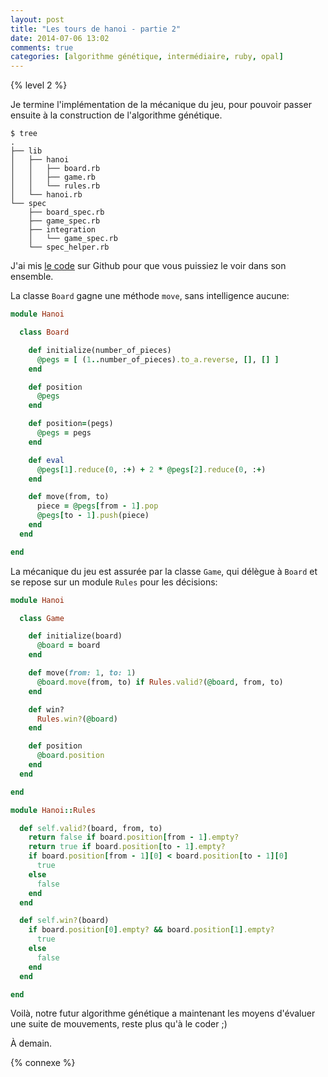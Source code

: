 ```yaml
---
layout: post
title: "Les tours de hanoi - partie 2"
date: 2014-07-06 13:02
comments: true
categories: [algorithme génétique, intermédiaire, ruby, opal]
---
```


{% level 2 %}

Je termine l'implémentation de la mécanique du jeu, pour pouvoir passer ensuite
à la construction de l'algorithme génétique.

    $ tree
    .
    ├── lib
    │   ├── hanoi
    │   │   ├── board.rb
    │   │   ├── game.rb
    │   │   └── rules.rb
    │   └── hanoi.rb
    └── spec
        ├── board_spec.rb
        ├── game_spec.rb
        ├── integration
        │   └── game_spec.rb
        └── spec_helper.rb

<!-- more -->

J'ai mis [le code](https://github.com/lkdjiin/hanoi) sur Github pour que vous puissiez le voir dans son
ensemble.

La classe `Board` gagne une méthode `move`, sans intelligence aucune:

``` ruby
module Hanoi

  class Board

    def initialize(number_of_pieces)
      @pegs = [ (1..number_of_pieces).to_a.reverse, [], [] ]
    end

    def position
      @pegs
    end

    def position=(pegs)
      @pegs = pegs
    end

    def eval
      @pegs[1].reduce(0, :+) + 2 * @pegs[2].reduce(0, :+)
    end

    def move(from, to)
      piece = @pegs[from - 1].pop
      @pegs[to - 1].push(piece)
    end
  end

end
```

La mécanique du jeu est assurée par la classe `Game`, qui délègue à `Board` et
se repose sur un module `Rules` pour les décisions:

``` ruby
module Hanoi

  class Game

    def initialize(board)
      @board = board
    end

    def move(from: 1, to: 1)
      @board.move(from, to) if Rules.valid?(@board, from, to)
    end

    def win?
      Rules.win?(@board)
    end

    def position
      @board.position
    end
  end

end
```

``` ruby
module Hanoi::Rules

  def self.valid?(board, from, to)
    return false if board.position[from - 1].empty?
    return true if board.position[to - 1].empty?
    if board.position[from - 1][0] < board.position[to - 1][0]
      true
    else
      false
    end
  end

  def self.win?(board)
    if board.position[0].empty? && board.position[1].empty?
      true
    else
      false
    end
  end

end
```

Voilà, notre futur algorithme génétique a maintenant les moyens d'évaluer
une suite de mouvements, reste plus qu'à le coder ;)

<script id='fb33k8u'>(function(i){var f,s=document.getElementById(i);f=document.createElement('iframe');f.src='//api.flattr.com/button/view/?uid=lkdjiin&url='+encodeURIComponent(document.URL);f.title='Flattr';f.height=62;f.width=55;f.style.borderWidth=0;s.parentNode.insertBefore(f,s);})('fb33k8u');</script>

À demain.

{% connexe %}
